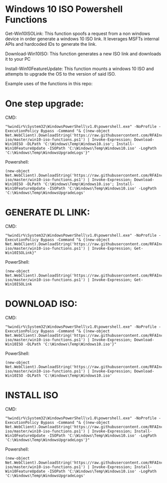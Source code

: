 # Windows 10 ISO Powershell Functions

Get-Win10ISOLink:
This function spoofs a request from a non windows device in order generate a windows 10 ISO link. It leverages MSFTs internal APIs and hardcoded IDs to generate the link.

Download-Win10ISO:
This function generates a new ISO link and downloads it to your PC

Install-Win10FeatureUpdate:
This function mounts a windows 10 ISO and attempts to upgrade the OS to the version of said ISO. 

Example uses of the functions in this repo:


# One step upgrade:
CMD:
```
"%windir%\System32\WindowsPowerShell\v1.0\powershell.exe" -NoProfile -ExecutionPolicy Bypass -Command "& {(new-object Net.WebClient).DownloadString('https://raw.githubusercontent.com/RFAInc/windows10-iso/master/win10-iso-functions.ps1') | Invoke-Expression; Download-Win10ISO -DLPath 'C:\Windows\Temp\Windows10.iso'; Install-Win10FeatureUpdate -ISOPath 'C:\Windows\Temp\Windows10.iso' -LogPath 'C:\Windows\Temp\WindowsUpgradeLogs'}"
```
Powershell:
```
(new-object Net.WebClient).DownloadString('https://raw.githubusercontent.com/RFAInc/windows10-iso/master/win10-iso-functions.ps1') | Invoke-Expression; Download-Win10ISO -DLPath 'C:\Windows\Temp\Windows10.iso'; Install-Win10FeatureUpdate -ISOPath 'C:\Windows\Temp\Windows10.iso' -LogPath 'C:\Windows\Temp\WindowsUpgradeLogs'
```

# GENERATE DL LINK:
CMD:
```
"%windir%\System32\WindowsPowerShell\v1.0\powershell.exe" -NoProfile -ExecutionPolicy Bypass -Command "& {(new-object Net.WebClient).DownloadString('https://raw.githubusercontent.com/RFAInc/windows10-iso/master/win10-iso-functions.ps1') | Invoke-Expression; Get-Win10ISOLink}"
```
PowerShell:
```
(new-object Net.WebClient).DownloadString('https://raw.githubusercontent.com/RFAInc/windows10-iso/master/win10-iso-functions.ps1') | Invoke-Expression; Get-Win10ISOLink
```
# DOWNLOAD ISO:
CMD:
```
"%windir%\System32\WindowsPowerShell\v1.0\powershell.exe" -NoProfile -ExecutionPolicy Bypass -Command "& {(new-object Net.WebClient).DownloadString('https://raw.githubusercontent.com/RFAInc/windows10-iso/master/win10-iso-functions.ps1') | Invoke-Expression; Download-Win10ISO -DLPath 'C:\Windows\Temp\Windows10.iso'}"
```
PowerShell:
```
(new-object Net.WebClient).DownloadString('https://raw.githubusercontent.com/RFAInc/windows10-iso/master/win10-iso-functions.ps1') | Invoke-Expression; Download-Win10ISO -DLPath 'C:\Windows\Temp\Windows10.iso'
```
# INSTALL ISO
CMD:
```
"%windir%\System32\WindowsPowerShell\v1.0\powershell.exe" -NoProfile -ExecutionPolicy Bypass -Command "& {(new-object Net.WebClient).DownloadString('https://raw.githubusercontent.com/RFAInc/windows10-iso/master/win10-iso-functions.ps1') | Invoke-Expression; Install-Win10FeatureUpdate -ISOPath 'C:\Windows\Temp\Windows10.iso' -LogPath 'C:\Windows\Temp\WindowsUpgradeLogs'}"
```
Powershell:
```
(new-object Net.WebClient).DownloadString('https://raw.githubusercontent.com/RFAInc/windows10-iso/master/win10-iso-functions.ps1') | Invoke-Expression; Install-Win10FeatureUpdate -ISOPath 'C:\Windows\Temp\Windows10.iso' -LogPath 'C:\Windows\Temp\WindowsUpgradeLogs'
```
